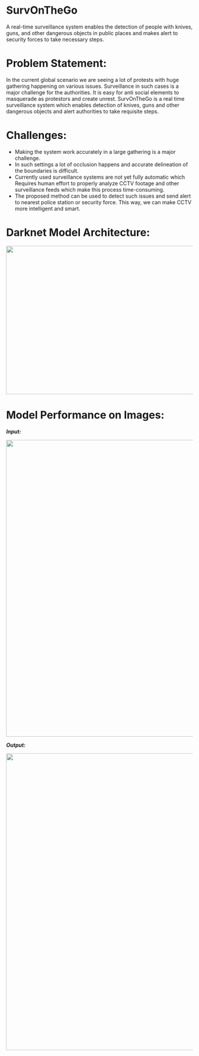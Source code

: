 # SurvOnTheGo
A real-time surveillance system enables the detection of people with knives, guns, and other dangerous objects in public places and makes alert to security forces to take necessary steps.

# Problem Statement: 
In the current global scenario we are seeing a lot of protests with huge gathering happening on various issues. Surveillance in such cases is a major challenge for the authorities. It is easy for anti social elements to masquerade as protestors and create unrest. SurvOnTheGo is a real time surveillance system which enables detection of knives, guns and other dangerous objects and alert authorities to take requisite steps. 

# Challenges: 
* Making the system work accurately in a large gathering is a major challenge. 
* In such settings a lot of occlusion happens and accurate delineation of the boundaries is difficult.
* Currently used surveillance systems are not yet fully automatic which Requires human effort to properly analyze CCTV footage and other surveillance feeds which make this process time-consuming.
* The proposed method can be used to detect such issues and send alert to nearest police station or security force. This way, we can make CCTV more intelligent and smart.

# Darknet Model Architecture:
<img src="https://i.imgur.com/MxHMaI9.png" width="900" height="400"/>

# Model Performance on Images:
***Input:***

<img src="https://i.imgur.com/A6iB4aE.jpg" width="800" height="800"/>

***Output:*** 

<img src="https://i.imgur.com/bCKj7ba.png" width="800" height="800"/>
